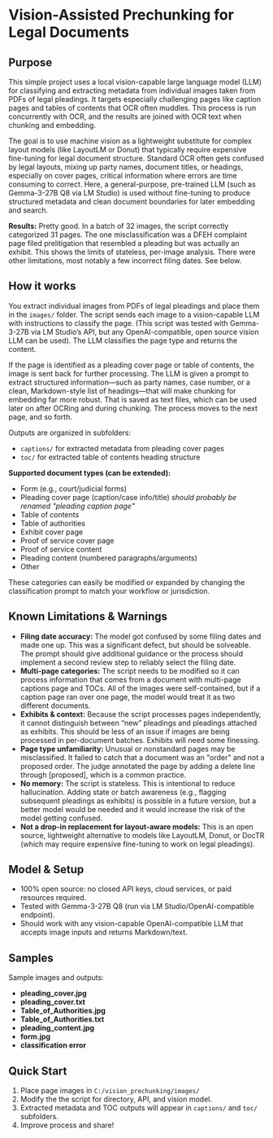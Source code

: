 # Vision-Assisted Prechunking for Legal Documents

## Purpose

This simple project uses a local vision-capable large language model (LLM) for classifying and extracting metadata from individual images taken from PDFs of legal pleadings. It targets especially challenging pages like caption pages and tables of contents that OCR often muddles. This process is run concurrently with OCR, and the results are joined with OCR text when chunking and embedding. 
 
The goal is to use machine vision as a lightweight substitute for complex layout models (like LayoutLM or Donut) that typically require expensive fine-tuning for legal document structure. Standard OCR often gets confused by legal layouts, mixing up party names, document titles, or headings, especially on cover pages, critical information where errors are time consuming to correct. Here, a general-purpose, pre-trained LLM (such as Gemma-3-27B Q8 via LM Studio) is used without fine-tuning to produce structured metadata and clean document boundaries for later embedding and search.  

**Results:** Pretty good. In a batch of 32 images, the script correctly categorized 31 pages. The one misclassification was a DFEH complaint page filed prelitigation that  resembled a pleading but was actually an exhibit. This shows the limits of stateless, per-image analysis. There were other limitations, most notably a few incorrect filing dates. See below.

## How it works

You extract individual images from PDFs of legal pleadings and place them in the `images/` folder. The script sends each image to a vision-capable LLM  with instructions to classify the page. (This script was tested with Gemma-3-27B via LM Studio’s API, but any OpenAI-compatible, open source vision LLM can be used). The LLM classifies the page type and returns the content. 

If the page is identified as a pleading cover page or table of contents, the image is sent back for further processing. The LLM is given a prompt to extract structured information—such as party names, case number, or a clean, Markdown-style list of headings—that will make chunking for embedding far more robust. That is saved as text files, which can be used later on after OCRing and during chunking. The process moves to the next page, and so forth. 

Outputs are organized in subfolders:
- `captions/` for extracted metadata from pleading cover pages
- `toc/` for extracted table of contents heading structure

**Supported document types (can be extended):**
- Form (e.g., court/judicial forms)
- Pleading cover page (caption/case info/title) _should probably be renamed "pleading caption page"_
- Table of contents
- Table of authorities
- Exhibit cover page
- Proof of service cover page
- Proof of service content
- Pleading content (numbered paragraphs/arguments)
- Other

These categories can easily be modified or expanded by changing the classification prompt to match your workflow or jurisdiction.

## Known Limitations & Warnings

- **Filing date accuracy:** The model got confused by some filing dates and made one up. This was a significant defect, but should be solveable. The prompt should give additional guidance or the process should implement a second review step to reliably select the filing date.
- **Multi-page categories:** The script needs to be modified so it can process information that comes from a document with multi-page captions page and TOCs. All of the images were self-contained, but if a caption page ran over one page, the model would treat it as two different documents.
- **Exhibits & context:** Because the script processes pages independently, it cannot distinguish between “new” pleadings and pleadings attached as exhibits. This should be less of an issue if images are being processed in per-document batches. Exhibits will need some finessing. 
- **Page type unfamiliarity:** Unusual or nonstandard pages may be misclassified. It failed to catch that a document was an "order" and not a proposed order. The judge annotated the page by adding a delete line through [proposed], which is a common practice.
- **No memory:** The script is stateless. This is intentional to reduce hallucination. Adding state or batch awareness (e.g., flagging subsequent pleadings as exhibits) is possible in a future version, but a better model would be needed and it would increase the risk of the model getting confused.
- **Not a drop-in replacement for layout-aware models:** This is an open source, lightweight alternative to models like LayoutLM, Donut, or DocTR (which may require expensive fine-tuning to work on legal pleadings).


## Model & Setup

- 100% open source: no closed API keys, cloud services, or paid resources required.
- Tested with Gemma-3-27B Q8 (run via LM Studio/OpenAI-compatible endpoint).
- Should work with any vision-capable OpenAI-compatible LLM that accepts image inputs and returns Markdown/text.

## Samples

Sample images and outputs:

- **pleading_cover.jpg**  
- **pleading_cover.txt**
- **Table_of_Authorities.jpg**
- **Table_of_Authorities.txt**
- **pleading_content.jpg**
- **form.jpg** 
- **classification error** 


## Quick Start

1. Place page images in `C:/vision_prechunking/images/`
2. Modify the the script for directory, API, and vision model.
3. Extracted metadata and TOC outputs will appear in `captions/` and `toc/` subfolders.
4. Improve process and share!


